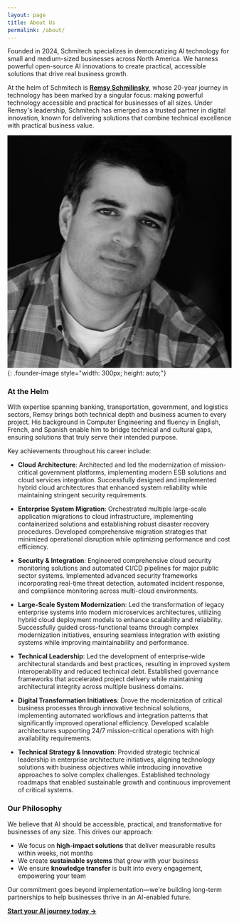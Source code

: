 ```yaml
---
layout: page
title: About Us
permalink: /about/
---
```


Founded in 2024, Schmitech specializes in democratizing AI technology for small and medium-sized businesses across North America. We harness powerful open-source AI innovations to create practical, accessible solutions that drive real business growth.

At the helm of Schmitech is **<a href="https://www.linkedin.com/in/remsy" target="_blank" rel="noopener noreferrer">Remsy Schmilinsky</a>**, whose 20-year journey in technology has been marked by a singular focus: making powerful technology accessible and practical for businesses of all sizes. Under Remsy's leadership, Schmitech has emerged as a trusted partner in digital innovation, known for delivering solutions that combine technical excellence with practical business value.

![Remsy Schmilinsky](/assets/images/remsy.jpg){: .founder-image style="width: 300px; height: auto;"}

### At the Helm

With expertise spanning banking, transportation, government, and logistics sectors, Remsy brings both technical depth and business acumen to every project. His background in Computer Engineering and fluency in English, French, and Spanish enable him to bridge technical and cultural gaps, ensuring solutions that truly serve their intended purpose.

Key achievements throughout his career include:

- **Cloud Architecture**: Architected and led the modernization of mission-critical government platforms, implementing modern ESB solutions and cloud services integration. Successfully designed and implemented hybrid cloud architectures that enhanced system reliability while maintaining stringent security requirements.

- **Enterprise System Migration**: Orchestrated multiple large-scale application migrations to cloud infrastructure, implementing containerized solutions and establishing robust disaster recovery procedures. Developed comprehensive migration strategies that minimized operational disruption while optimizing performance and cost efficiency.

- **Security & Integration**: Engineered comprehensive cloud security monitoring solutions and automated CI/CD pipelines for major public sector systems. Implemented advanced security frameworks incorporating real-time threat detection, automated incident response, and compliance monitoring across multi-cloud environments.

- **Large-Scale System Modernization**: Led the transformation of legacy enterprise systems into modern microservices architectures, utilizing hybrid cloud deployment models to enhance scalability and reliability. Successfully guided cross-functional teams through complex modernization initiatives, ensuring seamless integration with existing systems while improving maintainability and performance.

- **Technical Leadership**: Led the development of enterprise-wide architectural standards and best practices, resulting in improved system interoperability and reduced technical debt. Established governance frameworks that accelerated project delivery while maintaining architectural integrity across multiple business domains.

- **Digital Transformation Initiatives**: Drove the modernization of critical business processes through innovative technical solutions, implementing automated workflows and integration patterns that significantly improved operational efficiency. Developed scalable architectures supporting 24/7 mission-critical operations with high availability requirements.

- **Technical Strategy & Innovation**: Provided strategic technical leadership in enterprise architecture initiatives, aligning technology solutions with business objectives while introducing innovative approaches to solve complex challenges. Established technology roadmaps that enabled sustainable growth and continuous improvement of critical systems.

### Our Philosophy

We believe that AI should be accessible, practical, and transformative for businesses of any size. This drives our approach:
- We focus on **high-impact solutions** that deliver measurable results within weeks, not months
- We create **sustainable systems** that grow with your business
- We ensure **knowledge transfer** is built into every engagement, empowering your team

Our commitment goes beyond implementation—we're building long-term partnerships to help businesses thrive in an AI-enabled future.

**[Start your AI journey today →](/contact)**